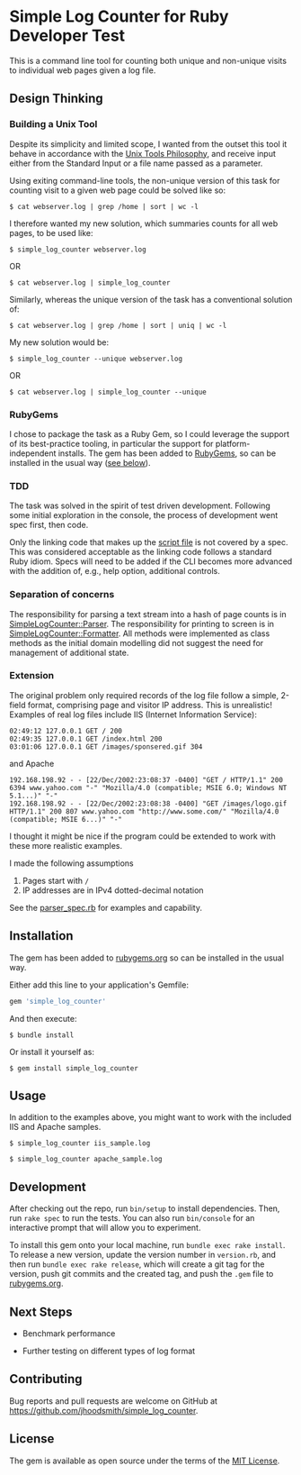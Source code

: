 # Simple Log Counter for Ruby Developer Test

This is a command line tool for counting both unique and non-unique
visits to individual web pages given a log file.

## Design Thinking

### Building a Unix Tool

Despite its simplicity and limited scope, I wanted from the outset this tool
it behave in accordance with the [Unix Tools
Philosophy](https://tldp.org/LDP/GNU-Linux-Tools-Summary/html/c1089.htm), and 
receive input either from the Standard Input or a file name passed as a parameter.

Using exiting command-line tools, the non-unique version of this task for
counting visit to a given web page could be solved like so:

	$ cat webserver.log | grep /home | sort | wc -l
	
I therefore wanted my new solution, which summaries counts for all web pages, to
be used like:

	$ simple_log_counter webserver.log
	
OR

	$ cat webserver.log | simple_log_counter
	
Similarly, whereas the unique version of the task has a conventional solution of:

	$ cat webserver.log | grep /home | sort | uniq | wc -l
	
My new solution would be:

	$ simple_log_counter --unique webserver.log
	
OR

	$ cat webserver.log | simple_log_counter --unique


### RubyGems

I chose to package the task as a Ruby Gem, so I could leverage the support of
its best-practice tooling, in particular the support for platform-independent
installs. The gem has been added to [RubyGems](https://rubygems.org), so can be
installed in the usual way ([see below](#installation)).

### TDD

The task was solved in the spirit of test driven development. Following some initial
exploration in the console, the process of development went spec first, then code.

Only the linking code that makes up the [script file](exe/simple_log_counter) is
not covered by a spec. This was considered acceptable as the linking code
follows a standard Ruby idiom. Specs will need to be added if the CLI becomes
more advanced with the addition of, e.g., help option, additional controls.

### Separation of concerns

The responsibility for parsing a text stream into a hash of page counts is in
[SimpleLogCounter::Parser](lib/simple_log_counter/parser.rb). The responsibility
for printing to screen is in
[SimpleLogCounter::Formatter](lib/simple_log_counter/formatter.rb). All methods
were implemented as class methods as the initial domain modelling did not
suggest the need for management of additional state.

### Extension

The original problem only required records of the log file follow a
simple, 2-field format, comprising page and visitor IP address. This is
unrealistic! Examples of real log files include IIS (Internet Information Service):
```
02:49:12 127.0.0.1 GET / 200
02:49:35 127.0.0.1 GET /index.html 200
03:01:06 127.0.0.1 GET /images/sponsered.gif 304
```

and Apache
```
192.168.198.92 - - [22/Dec/2002:23:08:37 -0400] "GET / HTTP/1.1" 200 6394 www.yahoo.com "-" "Mozilla/4.0 (compatible; MSIE 6.0; Windows NT 5.1...)" "-"
192.168.198.92 - - [22/Dec/2002:23:08:38 -0400] "GET /images/logo.gif HTTP/1.1" 200 807 www.yahoo.com "http://www.some.com/" "Mozilla/4.0 (compatible; MSIE 6...)" "-"
```

I thought it might be nice if the program could be extended to work with these
more realistic examples.

I made the following assumptions
1. Pages start with `/`
2. IP addresses are in IPv4 dotted-decimal notation

See the [parser_spec.rb](spec/parser_spec.rb) for examples and capability.

## Installation

The gem has been added to [rubygems.org](https://rubygems.org) so can be
installed in the usual way.

Either add this line to your application's Gemfile:

```ruby
gem 'simple_log_counter'
```

And then execute:

	$ bundle install

Or install it yourself as:

    $ gem install simple_log_counter

## Usage

In addition to the examples above, you might want to work with the included IIS and Apache samples.

	$ simple_log_counter iis_sample.log
	
	$ simple_log_counter apache_sample.log

## Development

After checking out the repo, run `bin/setup` to install dependencies. Then, run
`rake spec` to run the tests. You can also run `bin/console` for an interactive
prompt that will allow you to experiment.

To install this gem onto your local machine, run `bundle exec rake install`. To
release a new version, update the version number in `version.rb`, and then run
`bundle exec rake release`, which will create a git tag for the version, push
git commits and the created tag, and push the `.gem` file to
[rubygems.org](https://rubygems.org).

## Next Steps

- Benchmark performance

- Further testing on different types of log format

## Contributing

Bug reports and pull requests are welcome on GitHub at
https://github.com/jhoodsmith/simple_log_counter.

## License

The gem is available as open source under the terms of the [MIT
License](https://opensource.org/licenses/MIT).

